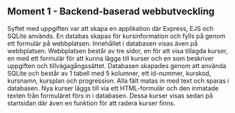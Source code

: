 ## Moment 1 - Backend-baserad webbutveckling
Syftet med uppgiften var att skapa en applikation där Express, EJS och SQLite används. En databas skapas för kursinformation och fylls på genom ett formulär på webbplatsen. Innehållet i databasen visas även 
på webbplatsen. Webbplatsen består av tre sidor, en för att visa tillagda kurser, en med ett formulär för att kunna lägga till kurser och en som beskriver uppgiften och tillvägagångssättet.
Databasen skapades genom att använda SQLite och består av 1 tabell med 5 kolumner, ett id-nummer, kurskod, kursnamn, kursplan och progression. Alla fält matas in med text och sparas i databasen. 
Nya kurser läggs till via ett HTML-formulär och den inmatade texten från formuläret förs in i databasen. Dessa kurser visas sedan på startsidan där även en funktion för att radera kurser finns.
